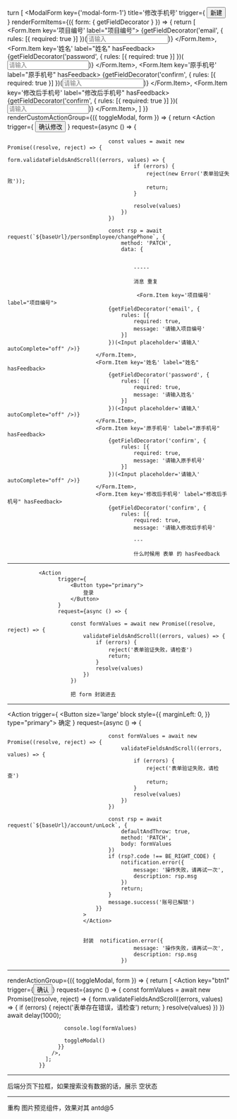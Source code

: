 turn [ <ModalForm key={'modal-form-1'} title='修改手机号' trigger={ <Button icon='plus' type='primary'>新建</Button> } renderFormItems={({ form: { getFieldDecorator } }) => { return [ <Form.Item key='项目编号' label="项目编号"> {getFieldDecorator('email', { rules: [{ required: true }] })(<Input placeholder='请输入' autoComplete="off" />)} </Form.Item>, <Form.Item key='姓名' label="姓名" hasFeedback> {getFieldDecorator('password', { rules: [{ required: true }] })(<Input placeholder='请输入' autoComplete="off" />)} </Form.Item>, <Form.Item key='原手机号' label="原手机号" hasFeedback> {getFieldDecorator('confirm', { rules: [{ required: true }] })(<Input placeholder='请输入' autoComplete="off" />)} </Form.Item>, <Form.Item key='修改后手机号' label="修改后手机号" hasFeedback> {getFieldDecorator('confirm', { rules: [{ required: true }] })(<Input placeholder='请输入' autoComplete="off" />)} </Form.Item>, ] }} renderCustomActionGroup={({ toggleModal, form }) => { return <Action trigger={ <Button type='primary'>确认修改</Button> } request={async () => {

                                    const values = await new Promise((resolve, reject) => {
                                        form.validateFieldsAndScroll((errors, values) => {
                                            if (errors) {
                                                reject(new Error('表单验证失败'));
                                                return;
                                            }

                                            resolve(values)
                                        })
                                    })

                                    const rsp = await request(`${baseUrl}/personEmployee/changePhone`, {
                                        method: 'PATCH',
                                        data: {


                                            -----

                                            消息 重复

                                             <Form.Item key='项目编号' label="项目编号">
                                    {getFieldDecorator('email', {
                                        rules: [{
                                            required: true,
                                            message: '请输入项目编号'
                                        }]
                                    })(<Input placeholder='请输入' autoComplete="off" />)}
                                </Form.Item>,
                                <Form.Item key='姓名' label="姓名" hasFeedback>
                                    {getFieldDecorator('password', {
                                        rules: [{
                                            required: true,
                                            message: '请输入姓名'
                                        }]
                                    })(<Input placeholder='请输入' autoComplete="off" />)}
                                </Form.Item>,
                                <Form.Item key='原手机号' label="原手机号" hasFeedback>
                                    {getFieldDecorator('confirm', {
                                        rules: [{
                                            required: true,
                                            message: '请输入原手机号'
                                        }]
                                    })(<Input placeholder='请输入' autoComplete="off" />)}
                                </Form.Item>,
                                <Form.Item key='修改后手机号' label="修改后手机号" hasFeedback>
                                    {getFieldDecorator('confirm', {
                                        rules: [{
                                            required: true,
                                            message: '请输入修改后手机号'

                                            ---

                                            什么时候用 表单 的 hasFeedback

---

              <Action
                    trigger={
                        <Button type="primary">
                            登录
                        </Button>
                    }
                    request={async () => {

                        const formValues = await new Promise((resolve, reject) => {
                            validateFieldsAndScroll((errors, values) => {
                                if (errors) {
                                    reject('表单验证失败，请检查')
                                    return;
                                }
                                resolve(values)
                            })
                        })

                        把 form 封装进去

---

<Action trigger={ <Button size='large' block style={{
                                        marginLeft: 0,
                                    }} type="primary"> 确定 </Button> } request={async () => {

                                    const formValues = await new Promise((resolve, reject) => {
                                        validateFieldsAndScroll((errors, values) => {
                                            if (errors) {
                                                reject('表单验证失败，请检查')
                                                return;
                                            }
                                            resolve(values)
                                        })
                                    })

                                    const rsp = await request(`${baseUrl}/account/unLock`, {
                                        defaultAndThrow: true,
                                        method: 'PATCH',
                                        body: formValues
                                    })
                                    if (rsp?.code !== BE_RIGHT_CODE) {
                                        notification.error({
                                            message: '操作失败，请再试一次',
                                            description: rsp.msg
                                        })
                                        return;
                                    }
                                    message.success('账号已解锁')
                                }}
                            >
                            </Action>


                            封装  notification.error({
                                            message: '操作失败，请再试一次',
                                            description: rsp.msg
                                        })

---

renderActionGroup={({ toggleModal, form }) => { return [ <Action key="btn1" trigger={<Button type="primary">确认</Button>} request={async () => { const formValues = await new Promise((resolve, reject) => { form.validateFieldsAndScroll((errors, values) => { if (errors) { reject('表单存在错误，请检查') return; } resolve(values) }) }) await delay(1000);

                      console.log(formValues)

                      toggleModal()
                    }}
                  />,
                ];
              }}

---

后端分页下拉框，如果搜索没有数据的话，展示 空状态

---

重构 图片预览组件，效果对其 antd@5
